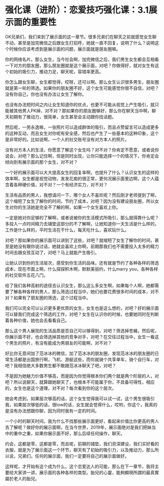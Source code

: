 # 强化课（进阶）：恋爱技巧强化课：3.1展示面的重要性

OK兄弟们，我们来到了展示面的这一章节。很多兄弟们在聊天之前就感觉女生聊不动，甚至是加完微信之后跟女生打招呼，她就一直不回复，说明了什么？说明这个时候你应该考虑到是展示面的问题，展示面就是朋友圈嘛。

你的网络名片。那么女生，当今社会啊，加完微信之后，我们男生女生都会互相看一下对方的朋友圈，那么朋友圈就是这个展示面，对吧？你做得好，就对女生有这个初始的吸引力，推动力足，聊天呢，容错率更高。

你怎么跟女生聊，女生都觉得，哎呀，还可以啊。那么女生认识很多男生，朋友圈就是第一轮的筛选。如果你的朋友圈不好，这个女生可能感觉你很不自信，对吧？没有你自己，你也没有办法让女生了解你。

也没有办法短时间之内让女生知道你的优点，也更不可能从视觉上产生吸引，就只能被其他男人PK掉，对不对？那如果你的朋友圈够好，那么你在聊天当中啊，聊天初期有了推动力，很简单，女生甚至会主动跟你找话题。

然后呢，一劳永逸嘛，一张照片可以造成群体的吸引，而且点赞留言可以造成更多的这种互动，而且女生对你呢有安全感，然后也产生了一些基本的这种印象，这个是非常好的。比如说啊，一个人的社交账号没有对方本人的照片。

没有对方本人的生活，你愿意了解这个女生吗？对不对？你肯定不愿意，或者说你说会，对吧？那么记住啊，但是同时出现，让你只能选择一个的情况下，你肯定会倾向到有展示面的那个女生，对不对？

一个好的展示面可以大大提高女生的回复率啊，也提升了什么？认识女生的这样的效率啊，女生都是视觉动物，发发花痴的很正常，更何况展示面里边啊，这个人蕴含着各种硬价值，对不对？一个有经济实力，对不对？

生活有品质的男人，我想请问一下，哪个女人不喜欢呢？然后刚才老师提到了啊，这个缩短了女生了解你的时间，节约了成本，对吧？因为没有建设朋友圈，所以女生对你的生活她是完全不了解的啊，如果一个女生喜欢上你。

一定是她对你足够的了解啊，或者说被你的生活模式所吸引，那么就得靠什么呢？多投入一点时间精力去铺垫这部分的不了解啊，让她知道你一天生活是什么样的，工作是什么样的，平时生活在干什么，每天吃什么，喜欢玩什么。

对吧？那如果你的展示面可以讲到了这些，对吧？就缩短了女生了解你的时间，甚至是她没有跟你说过话，她就会喜欢上你啊，前期那我们也不需要投入太多的精力时间去跟女孩互动了，对吧？马上就能产生吸引。

让她认识到你的生活层次，感受到你生活的品味。还有就是节约了各种各样的筛选成本，现在市面上啊，什么探探积木啊，默默美丽约，什么marry you，各种各样的社交软件五花八门。

给了我们各种高射的途径去认识女生，那么这么多女生啊，如果每个人啊，她都需要了解各种各样的男人，那么筛选过程当中，她们也要花费很多时间的成本，对不对？如果有了朋友圈的筛选，这个过程当中。

我们可以完全可以认识更多更优质的女生，女生也是这么想的，对吧？好的展示面可以替我们完成这个筛选的工作，对吧？女生在认识你的时候，也要她同时在判断着各种价值，她也会去看看自己。

那么这个男人展现的生活品质是否自己可以够得到，对吧？筛选掉苍蝇，然后呢，你展示面不好，也会筛选掉其他的竞争对手，对吧？在交往过程当中，女生一看这个男生的照片，有没有能成为男朋友的可能啊，对不对？

好比你无意间加了范冰冰的微信，加了范冰冰的朋友圈，发现范冰冰的朋友圈的日常生活都是出国旅行啊，飞机、游艇这些，而你就骑个共享单车，骑个自行车，对吧？我相信绝大多数男生都不敢跟范冰冰聊天了吧，对吧？

不是因为她魅力价值不够高，而是因为你觉得根本你们两个就是两个阶层的人，对吧？所以说聊天，就算跟她聊天了，也根本不可能属于你，不具备可得性，相应的，女生也是这个道理，对不对？每次看到你的这个层次。

她会考虑到，如果层次够高的话，这个女生觉得我可以试一试，这个男生很吸引我，如果层次够低的话，很low的话，女生就会觉得什么，哎哟，你这个，我真的是没有办法想跟你聊，因为同时我有一定的时间。

一个小时的聊天时间，我为什么不找那些展示面更好，看起来价值比你更高的男人去了解呢？做好你的展示面啊，在当今世界，2019年，展示面绝对是我们把妹当中的重中之重，如果你展示面不好，那么后续任何操作，聊天。

约会，这都是零，这都是零，而且呢，前期的铺垫，我们资深建设，我们买好看的衣服，就是为了展示面这一个环节，聊天有了初始的吸引力，以及推动力，那么所以说，兄弟们，任何的展示面，我们一定要将自己的展示面做好。

这样呢，才开始有这个成为什么，这个恋爱达人的可能，那么在下一章节，我将主要给大家讲一讲，展示面的各种各样的类型。胎兒的心靈，能夠顯現所謂的最真實屬於老人的胎兒。

